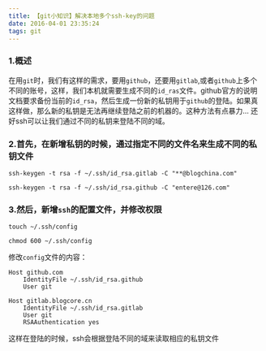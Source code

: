```yaml
---
title: 【git小知识】解决本地多个ssh-key的问题
date: 2016-04-01 23:35:24
tags: git
---
```


### 1.概述
在用`git`时，我们有这样的需求，要用`github`，还要用`gitlab`,或者`github`上多个不同的账号，这样，我们本机就需要生成不同的`id_ras`文件。github官方的说明文档要求备份当前的`id_rsa`，然后生成一份新的私钥用于`github`的登陆。如果真这样做，那么新的私钥是无法再继续登陆之前的机器的。这种方法有点暴力…
还好ssh可以让我们通过不同的私钥来登陆不同的域。

### 2.首先，在新增私钥的时候，通过指定不同的文件名来生成不同的私钥文件


```
ssh-keygen -t rsa -f ~/.ssh/id_rsa.gitlab -C "**@blogchina.com"

ssh-keygen -t rsa -f ~/.ssh/id_rsa.github -C "entere@126.com"

```

### 3.然后，新增`ssh`的配置文件，并修改权限

```
touch ~/.ssh/config

chmod 600 ~/.ssh/config

```

修改`config`文件的内容：

```
Host github.com
    IdentityFile ~/.ssh/id_rsa.github
    User git
    
Host gitlab.blogcore.cn
    IdentityFile ~/.ssh/id_rsa.gitlab
    User git
    RSAAuthentication yes

```
这样在登陆的时候，ssh会根据登陆不同的域来读取相应的私钥文件